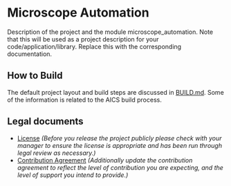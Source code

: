 # Microscope Automation

Description of the project and the module microscope_automation. 
Note that this will be used as a project description for your code/application/library. Replace this with
the corresponding documentation.

## How to Build

The default project layout and build steps are discussed in [BUILD.md](BUILD.md). Some of the information
is related to the AICS build process.

## Legal documents

- [License](LICENSE.txt) _(Before you release the project publicly please check with your manager to ensure the license is appropriate and has been run through legal review as necessary.)_
- [Contribution Agreement](CONTRIBUTING.md) _(Additionally update the contribution agreement to reflect
the level of contribution you are expecting, and the level of support you intend to provide.)_
